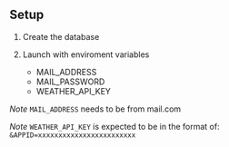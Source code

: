 ## Setup

1. Create the database
2. Launch with enviroment variables

	- MAIL_ADDRESS
	- MAIL_PASSWORD
	- WEATHER_API_KEY

*Note* `MAIL_ADDRESS` needs to be from mail.com

*Note* `WEATHER_API_KEY` is expected to be in the format of: `&APPID=xxxxxxxxxxxxxxxxxxxxxxxx`
